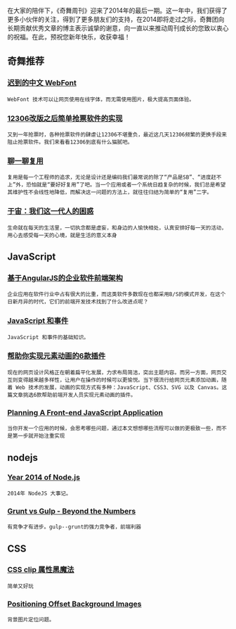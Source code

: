 
<section id="preface">在大家的陪伴下，《奇舞周刊》迎来了2014年的最后一期。这一年中，我们获得了更多小伙伴的关注，得到了更多朋友们的支持，在2014即将走过之际，奇舞团向长期贡献优秀文章的博主表示诚挚的谢意，向一直以来推动周刊成长的您致以衷心的祝福。在此，预祝您新年快乐，收获幸福！</section>

## 奇舞推荐

### [迟到的中文 WebFont](http://www.w3ctech.com/topic/669)

    WebFont 技术可以让网页使用在线字体，而无需使用图片，极大提高页面体验。

### [12306改版之后简单抢票软件的实现](http://developer.51cto.com/art/201412/461245.htm)

    又到一年抢票时，各种抢票软件的肆虐让12306不堪重负，最近这几天12306频繁的更换手段来阻止抢票软件。我们来看看12306到底有什么猫腻吧。

### [聊一聊复用](http://otakustay.com/talking-reuse/)

    复用是每一个工程师的追求，无论是设计还是编码我们最常说的除了“产品是SB”、“进度赶不上”外，恐怕就是“要好好复用”了吧。当一个应用或者一个系统日趋复杂的时候，我们总是希望其维护性不会线性地降低，而解决这一问题的方法上，就往往归结为简单的“复用”二字。

### [于宙：我们这一代人的困惑](http://blog.jobbole.com/81682/)

    生命就在每天的生活里，一切执念都是虚妄，和身边的人愉快相处，认真安排好每一天的活动，用心去感受每一天的心境，就是生活的意义本身

## JavaScript

### [基于AngularJS的企业软件前端架构](https://github.com/xufei/blog/blob/master/posts/2014-04-27-%E5%9F%BA%E4%BA%8EAngularJS%E7%9A%84%E4%BC%81%E4%B8%9A%E8%BD%AF%E4%BB%B6%E5%89%8D%E7%AB%AF%E6%9E%B6%E6%9E%84.md)

    企业应用在软件行业中占有很大的比重，而这类软件多数现在也都采用B/S的模式开发，在这个日新月异的时代，它们的前端开发技术找到了什么改进点呢？

### [JavaScript 和事件](http://yujiangshui.com/javascript-event/)

    JavaScript 和事件的基础知识。

### [帮助你实现元素动画的6款插件](http://www.cnblogs.com/lhb25/p/web-dom-animation-library.html)

    现在的网页设计风格正在朝着扁平化发展，力求布局简洁，突出主题内容。而另一方面，网页交互则变得越来越多样性，让用户在操作的时候可以更愉悦。当下很流行给网页元素添加动画，随着 Web 技术的发展，动画的实现方式有多种：JavaScript、CSS3、SVG 以及 Canvas。这篇文章挑选6款帮助前端开发人员实现元素动画的插件。

### [Planning A Front-end JavaScript Application](http://developer.telerik.com/featured/planning-front-end-javascript-application/)

    当你开发一个应用的时候，会思考哪些问题，通过本文想想哪些流程可以做的更极致一些，而不是第一步就开始注重实现

## nodejs

### [Year 2014 of Node.js](http://blog.rednode.cn/year-2014-of-node-js/)

    2014年 NodeJS 大事记。

### [Grunt vs Gulp - Beyond the Numbers](http://jaysoo.ca/2014/01/27/gruntjs-vs-gulpjs/)

    有竞争才有进步。gulp--grunt的强力竞争者，前端利器

## CSS

### [CSS clip 属性黑魔法](http://www.idiotwu.com/magic-power-of-css-clip-property.html)

    简单又好玩

### [Positioning Offset Background Images](http://css-tricks.com/positioning-offset-background-images/)

    背景图片定位问题。

